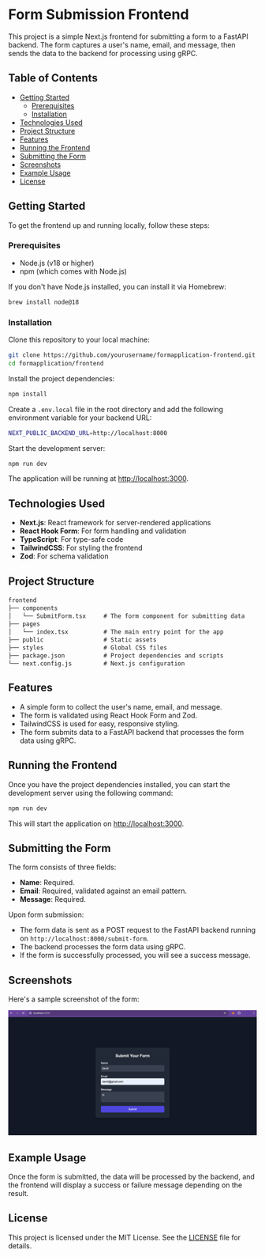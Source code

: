# Form Submission Frontend

This project is a simple Next.js frontend for submitting a form to a FastAPI backend. The form captures a user's name, email, and message, then sends the data to the backend for processing using gRPC.

## Table of Contents

- [Getting Started](#getting-started)
  - [Prerequisites](#prerequisites)
  - [Installation](#installation)
- [Technologies Used](#technologies-used)
- [Project Structure](#project-structure)
- [Features](#features)
- [Running the Frontend](#running-the-frontend)
- [Submitting the Form](#submitting-the-form)
- [Screenshots](#screenshots)
- [Example Usage](#example-usage)
- [License](#license)

## Getting Started

To get the frontend up and running locally, follow these steps:

### Prerequisites

- Node.js (v18 or higher)
- npm (which comes with Node.js)

If you don't have Node.js installed, you can install it via Homebrew:

```bash
brew install node@18
```

### Installation

Clone this repository to your local machine:

```bash
git clone https://github.com/yourusername/formapplication-frontend.git
cd formapplication/frontend
```

Install the project dependencies:

```bash
npm install
```

Create a `.env.local` file in the root directory and add the following environment variable for your backend URL:

```bash
NEXT_PUBLIC_BACKEND_URL=http://localhost:8000
```

Start the development server:

```bash
npm run dev
```

The application will be running at [http://localhost:3000](http://localhost:3000).

## Technologies Used

- **Next.js**: React framework for server-rendered applications
- **React Hook Form**: For form handling and validation
- **TypeScript**: For type-safe code
- **TailwindCSS**: For styling the frontend
- **Zod**: For schema validation

## Project Structure

```
frontend
├── components
│   └── SubmitForm.tsx     # The form component for submitting data
├── pages
│   └── index.tsx          # The main entry point for the app
├── public                 # Static assets
├── styles                 # Global CSS files
├── package.json           # Project dependencies and scripts
└── next.config.js         # Next.js configuration
```

## Features

- A simple form to collect the user's name, email, and message.
- The form is validated using React Hook Form and Zod.
- TailwindCSS is used for easy, responsive styling.
- The form submits data to a FastAPI backend that processes the form data using gRPC.

## Running the Frontend

Once you have the project dependencies installed, you can start the development server using the following command:

```bash
npm run dev
```

This will start the application on [http://localhost:3000](http://localhost:3000).

## Submitting the Form

The form consists of three fields:

- **Name**: Required.
- **Email**: Required, validated against an email pattern.
- **Message**: Required.

Upon form submission:

- The form data is sent as a POST request to the FastAPI backend running on `http://localhost:8000/submit-form`.
- The backend processes the form data using gRPC.
- If the form is successfully processed, you will see a success message.

## Screenshots

Here's a sample screenshot of the form:

![Form Screenshot](./public/form-screenshot.png)

## Example Usage

Once the form is submitted, the data will be processed by the backend, and the frontend will display a success or failure message depending on the result.

## License

This project is licensed under the MIT License. See the [LICENSE](LICENSE) file for details.
